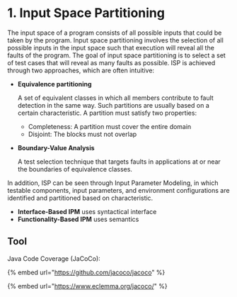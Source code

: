 # 1. Input Space Partitioning

The input space of a program consists of all possible inputs that could be taken by the program. Input space partitioning involves the selection of all possible inputs in the input space such that execution will reveal all the faults of the program. The goal of input space partitioning is to select a set of test cases that will reveal as many faults as possible. ISP is achieved through two approaches, which are often intuitive:

*   **Equivalence partitioning**

    A set of equivalent classes in which all members contribute to fault detection in the same way. Such partitions are usually based on a certain characteristic. A partition must satisfy two properties:

    * Completeness: A partition must cover the entire domain
    * Disjoint: The blocks must not overlap
*   **Boundary-Value Analysis**

    A test selection technique that targets faults in applications at or near the boundaries of equivalence classes.

In addition, ISP can be seen through Input Parameter Modeling, in which testable components, input parameters, and environment configurations are identified and partitioned based on characteristic.&#x20;

* **Interface-Based IPM** uses syntactical interface
* **Functionality-Based IPM** uses semantics

## Tool

Java Code Coverage (JaCoCo):

{% embed url="https://github.com/jacoco/jacoco" %}

{% embed url="https://www.eclemma.org/jacoco/" %}
